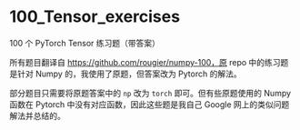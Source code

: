 # 100_Tensor_exercises
100 个 PyTorch Tensor 练习题（带答案）

所有题目翻译自 https://github.com/rougier/numpy-100，原 repo 中的练习题是针对 Numpy 的，我使用了原题，但答案改为 Pytorch 的解法。

部分题目只需要将原题答案中的 `np` 改为 `torch` 即可。但有些原题使用的 Numpy 函数在 Pytorch 中没有对应函数，因此这些题是我自己 Google 网上的类似问题解法并总结的。
